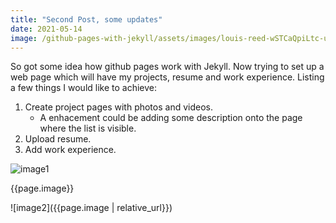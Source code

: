 ```yaml
---
title: "Second Post, some updates"
date: 2021-05-14
image: /github-pages-with-jekyll/assets/images/louis-reed-wSTCaQpiLtc-unsplash.jpg
---
```

So got some idea how github pages work with Jekyll. Now trying to set up a web page which will have my projects, resume and work experience.
Listing a few things I would like to achieve:
1. Create project pages with photos and videos.
    - A enhacement could be adding some description onto the page where the list is visible.
2. Upload resume.
3. Add work experience.

![image1]({{page.image}})

{{page.image}}

![image2]({{page.image | relative_url}})
